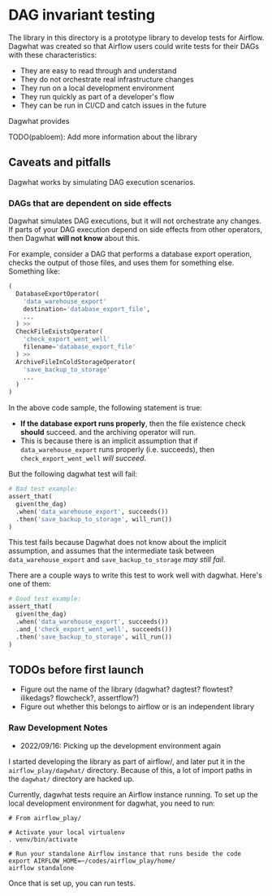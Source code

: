 # DAG invariant testing

The library in this directory is a prototype library to develop tests for
Airflow. Dagwhat was created so that Airflow users could write tests for their
DAGs with these characteristics:

- They are easy to read through and understand
- They do not orchestrate real infrastructure changes
- They run on a local development environment
- They run quickly as part of a developer's flow
- They can be run in CI/CD and catch issues in the future

Dagwhat provides 

TODO(pabloem): Add more information about the library

## Caveats and pitfalls

Dagwhat works by simulating DAG execution scenarios.

### DAGs that are dependent on side effects

Dagwhat simulates DAG executions, but it will not orchestrate any changes. If
parts of your DAG execution depend on side effects from other operators, then
Dagwhat **will not know** about this.

For example, consider a DAG that performs a database export operation, checks
the output of those files, and uses them for something else. Something like:

```python
(
  DatabaseExportOperator(
    'data_warehouse_export'
    destination='database_export_file',
    ...
  ) >>
  CheckFileExistsOperator(
    'check_export_went_well'
    filename='database_export_file'
  ) >>
  ArchiveFileInColdStorageOperator(
    'save_backup_to_storage'
    ...
  )
)
```

In the above code sample, the following statement is true:

- **If the database export runs properly**, then the file existence check
   **should** succeed. and the archiving operator will run.
- This is because there is an implicit assumption that if `data_warehouse_export`
    runs properly (i.e. succeeds), then `check_export_went_well` *will succeed*.

But the following dagwhat test will fail:

```python
# Bad test example:
assert_that(
  given(the_dag)
  .when('data_warehouse_export', succeeds())
  .then('save_backup_to_storage', will_run())
)
```

This test fails because Dagwhat does not know about the implicit assumption,
and assumes that the intermediate task between `data_warehouse_export` and
`save_backup_to_storage` *may still fail*.

There are a couple ways to write this test to work well with dagwhat. Here's
one of them:

```python
# Good test example:
assert_that(
  given(the_dag)
  .when('data_warehouse_export', succeeds())
  .and_('check_export_went_well', succeeds())
  .then('save_backup_to_storage', will_run())
)
```

## TODOs before first launch

- Figure out the name of the library (dagwhat? dagtest? flowtest? ilikedags? flowcheck?, assertflow?)
- Figure out whether this belongs to airflow or is an independent library

### Raw Development Notes

- 2022/09/16: Picking up the development environment again

I started developing the library as part of airflow/, and later put it in the
`airflow_play/dagwhat/` directory. Because of this, a lot of import paths in the 
`dagwhat/` directory are hacked up.

Currently, dagwhat tests require an Airflow instance running. To set up the local
development environment for dagwhat, you need to run:

```shell
# From airflow_play/

# Activate your local virtualenv
. venv/bin/activate

# Run your standalone Airflow instance that runs beside the code
export AIRFLOW_HOME=~/codes/airflow_play/home/
airflow standalone
```

Once that is set up, you can run tests.